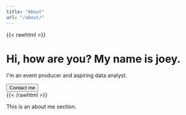 ```yaml
---
title: "About"
url: "/about/"
---
```


{{< rawhtml >}}
<div class="hero-image">
  <div class="hero-text">
    <h1>Hi, how are you? My name is joey.</h1>
    <p>I'm an event producer and aspiring data analyst.</p>
    <button>Contact me</button>
  </div>
</div>
{{< /rawhtml >}}

This is an about me section.
